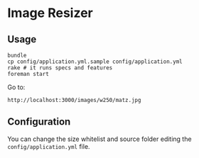# Image Resizer

## Usage

    bundle
    cp config/application.yml.sample config/application.yml
    rake # it runs specs and features
    foreman start

Go to:

    http://localhost:3000/images/w250/matz.jpg

## Configuration

You can change the size whitelist and source folder editing the `config/application.yml` file.

